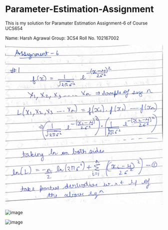 # Parameter-Estimation-Assignment
This is my solution for Paramater Estimation Assignment-6 of Course UCS654

Name: Harsh Agrawal
Group: 3CS4
Roll No. 102167002

![image](https://github.com/HarsHsanjay1114/Parameter-Estimation-Assignment/blob/main/assets/102167002_1.jpg)

![image](https://github.com/HarsHsanjay1114/Parameter-Estimation-Assignment/blob/main/assets/102167002_2.jpg)

![image](https://github.com/Divyam6969/Parameter-Estimation-Assignment/assets/86784749/86210c24-1241-4761-9e4d-53ce73cc531e)

